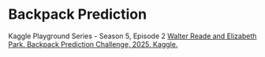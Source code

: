 # Backpack Prediction 
Kaggle Playground Series - Season 5, Episode 2
[Walter Reade and Elizabeth Park. Backpack Prediction Challenge, 2025. Kaggle.]( https://kaggle.com/competitions/playground-series-s5e2)


